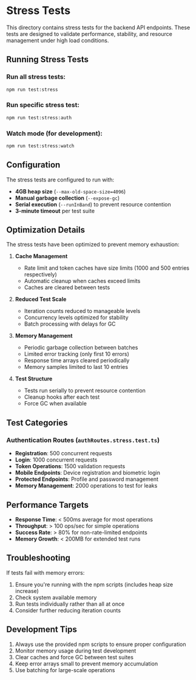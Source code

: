 # Stress Tests

This directory contains stress tests for the backend API endpoints. These tests are designed to validate performance, stability, and resource management under high load conditions.

## Running Stress Tests

### Run all stress tests:
```bash
npm run test:stress
```

### Run specific stress test:
```bash
npm run test:stress:auth
```

### Watch mode (for development):
```bash
npm run test:stress:watch
```

## Configuration

The stress tests are configured to run with:
- **4GB heap size** (`--max-old-space-size=4096`)
- **Manual garbage collection** (`--expose-gc`)
- **Serial execution** (`--runInBand`) to prevent resource contention
- **3-minute timeout** per test suite

## Optimization Details

The stress tests have been optimized to prevent memory exhaustion:

1. **Cache Management**
   - Rate limit and token caches have size limits (1000 and 500 entries respectively)
   - Automatic cleanup when caches exceed limits
   - Caches are cleared between tests

2. **Reduced Test Scale**
   - Iteration counts reduced to manageable levels
   - Concurrency levels optimized for stability
   - Batch processing with delays for GC

3. **Memory Management**
   - Periodic garbage collection between batches
   - Limited error tracking (only first 10 errors)
   - Response time arrays cleared periodically
   - Memory samples limited to last 10 entries

4. **Test Structure**
   - Tests run serially to prevent resource contention
   - Cleanup hooks after each test
   - Force GC when available

## Test Categories

### Authentication Routes (`authRoutes.stress.test.ts`)
- **Registration**: 500 concurrent requests
- **Login**: 1000 concurrent requests  
- **Token Operations**: 1500 validation requests
- **Mobile Endpoints**: Device registration and biometric login
- **Protected Endpoints**: Profile and password management
- **Memory Management**: 2000 operations to test for leaks

## Performance Targets

- **Response Time**: < 500ms average for most operations
- **Throughput**: > 100 ops/sec for simple operations
- **Success Rate**: > 80% for non-rate-limited endpoints
- **Memory Growth**: < 200MB for extended test runs

## Troubleshooting

If tests fail with memory errors:
1. Ensure you're running with the npm scripts (includes heap size increase)
2. Check system available memory
3. Run tests individually rather than all at once
4. Consider further reducing iteration counts

## Development Tips

1. Always use the provided npm scripts to ensure proper configuration
2. Monitor memory usage during test development
3. Clear caches and force GC between test suites
4. Keep error arrays small to prevent memory accumulation
5. Use batching for large-scale operations